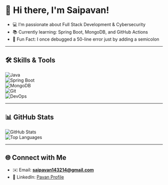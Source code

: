 # 👋 Hi there, I'm Saipavan!  
- 💻 I’m passionate about Full Stack Development & Cybersecurity  
- 📚 Currently learning: Spring Boot, MongoDB, and GitHub Actions  
- 🎯 Fun Fact: I once debugged a 50-line error just by adding a semicolon  

---

## 🛠️ Skills & Tools  
![Java](https://img.shields.io/badge/Java-ED8B00?style=for-the-badge&logo=java&logoColor=white)  
![Spring Boot](https://img.shields.io/badge/SpringBoot-6DB33F?style=for-the-badge&logo=spring-boot&logoColor=white)  
![MongoDB](https://img.shields.io/badge/MongoDB-4DB33D?style=for-the-badge&logo=mongodb&logoColor=white)  
![Git](https://img.shields.io/badge/Git-F05032?style=for-the-badge&logo=git&logoColor=white)  
![DevOps](https://img.shields.io/badge/DevOps-red?style=for-the-badge&logo=java&logoColor=white&label=Java)  

---

## 📊 GitHub Stats  
![GitHub Stats](https://github-readme-stats.vercel.app/api?username=saipavan481&show_icons=true&theme=radical)  
![Top Languages](https://github-readme-stats.vercel.app/api/top-langs/?username=saipavan481&layout=compact&theme=radical)  

---

## 🌐 Connect with Me  
- ✉️ Email: **saipavan143214@gmail.com**  
- 🔗 LinkedIn: [Pavan Profile](https://linkedin.com/in/renuka-example)  

